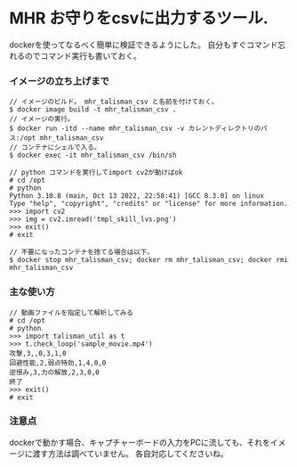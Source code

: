 # MHR お守りをcsvに出力するツール.

dockerを使ってなるべく簡単に検証できるようにした。
自分もすぐコマンド忘れるのでコマンド実行も書いておく。

### イメージの立ち上げまで

```
// イメージのビルド。 mhr_talisman_csv と名前を付けておく。
$ docker image build -t mhr_talisman_csv .
// イメージの実行。
$ docker run -itd --name mhr_talisman_csv -v カレントディレクトリのパス:/opt mhr_talisman_csv
// コンテナにシェルで入る。
$ docker exec -it mhr_talisman_csv /bin/sh

// python コマンドを実行してimport cv2が動けばok
# cd /opt
# python
Python 3.10.8 (main, Oct 13 2022, 22:58:41) [GCC 8.3.0] on linux
Type "help", "copyright", "credits" or "license" for more information.
>>> import cv2
>>> img = cv2.imread('tmpl_skill_lvs.png')
>>> exit()
# exit

// 不要になったコンテナを捨てる場合は以下。
$ docker stop mhr_talisman_csv; docker rm mhr_talisman_csv; docker rmi mhr_talisman_csv
```

### 主な使い方

```
// 動画ファイルを指定して解析してみる
# cd /opt
# python
>>> import talisman_util as t
>>> t.check_loop('sample_movie.mp4')
攻撃,3,,0,3,1,0
回避性能,2,弱点特効,1,4,0,0
逆恨み,3,力の解放,2,3,0,0
終了
>>> exit()
# exit
```

### 注意点

dockerで動かす場合、キャプチャーボードの入力をPCに流しても、それをイメージに渡す方法は調べていません。
各自対応してくださいね。